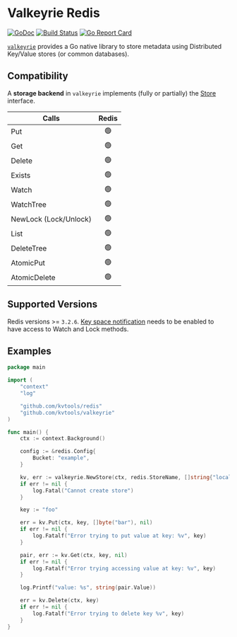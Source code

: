 # Valkeyrie Redis

[![GoDoc](https://godoc.org/github.com/kvtools/redis?status.png)](https://godoc.org/github.com/kvtools/redis)
[![Build Status](https://github.com/kvtools/redis/actions/workflows/build.yml/badge.svg)](https://github.com/kvtools/redis/actions/workflows/build.yml)
[![Go Report Card](https://goreportcard.com/badge/github.com/kvtools/redis)](https://goreportcard.com/report/github.com/kvtools/redis)

[`valkeyrie`](https://github.com/kvtools/valkeyrie) provides a Go native library to store metadata using Distributed Key/Value stores (or common databases).

## Compatibility

A **storage backend** in `valkeyrie` implements (fully or partially) the [Store](https://github.com/kvtools/valkeyrie/blob/master/store/store.go#L69) interface.

| Calls                 | Redis |
|-----------------------|:-----:|
| Put                   |  🟢️  |
| Get                   |  🟢️  |
| Delete                |  🟢️  |
| Exists                |  🟢️  |
| Watch                 |  🟢️  |
| WatchTree             |  🟢️  |
| NewLock (Lock/Unlock) |  🟢️  |
| List                  |  🟢️  |
| DeleteTree            |  🟢️  |
| AtomicPut             |  🟢️  |
| AtomicDelete          |  🟢️  |

## Supported Versions

Redis versions >= `3.2.6`.
[Key space notification](https://redis.io/topics/notifications) needs to be enabled to have access to Watch and Lock methods.

## Examples

```go
package main

import (
	"context"
	"log"

	"github.com/kvtools/redis"
	"github.com/kvtools/valkeyrie"
)

func main() {
	ctx := context.Background()

	config := &redis.Config{
		Bucket: "example",
	}

	kv, err := valkeyrie.NewStore(ctx, redis.StoreName, []string{"localhost:8500"}, config)
	if err != nil {
		log.Fatal("Cannot create store")
	}

	key := "foo"

	err = kv.Put(ctx, key, []byte("bar"), nil)
	if err != nil {
		log.Fatalf("Error trying to put value at key: %v", key)
	}

	pair, err := kv.Get(ctx, key, nil)
	if err != nil {
		log.Fatalf("Error trying accessing value at key: %v", key)
	}

	log.Printf("value: %s", string(pair.Value))

	err = kv.Delete(ctx, key)
	if err != nil {
		log.Fatalf("Error trying to delete key %v", key)
	}
}
```

